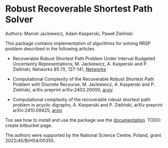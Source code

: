 # Robust Recoverable Shortest Path Solver
Authors: Marcel Jackiewicz, Adam Kasperski, Paweł Zieliński

This package contains implementation of algorithms for solving RRSP problem described in the following articles

- Recoverable Robust Shortest Path Problem Under Interval Budgeted Uncertainty Representations, M. Jackiewicz, A. Kasperski and P. Zieliński, Networks 85 (1), 127-141, [Networks](https://onlinelibrary.wiley.com/doi/abs/10.1002/net.22255)

- Computational Complexity of the Recoverable Robust Shortest Path Problem with Discrete Recourse, M. Jackiewicz, A. Kasperski and P. Zieliński, arXiv preprint arXiv:2403.20000, [arxiv](https://arxiv.org/abs/2403.20000)

- Computational complexity of the recoverable robust shortest path problem in acyclic digraphs, A. Kasperski and P. Zieliński, arXiv preprint arXiv:2410.09425, [arxiv](https://arxiv.org/abs/2410.09425)

Too see how to install and use the package see the [documentation](). TODO: create bitbucket page.

The authors were supported by the National Science Centre, Poland, grant 2022/45/B/HS4/00355.
